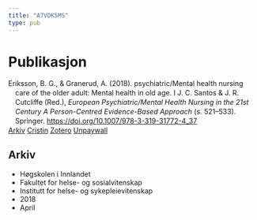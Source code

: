 ```yaml
---
title: "A7VDK5MS"
type: pub
---
```

<h1>Publikasjon</h1>
<article id="csl-bib-container-A7VDK5MS" class="csl-bib-container">
  <div class="csl-bib-body" style="line-height: 1.35; padding-left: 1em; text-indent:-1em;">
  <div class="csl-entry">Eriksson, B. G., &amp; Granerud, A. (2018). psychiatric/Mental health nursing care of the older adult: Mental health in old age. I J. C. Santos &amp; J. R. Cutcliffe (Red.), <i>European Psychiatric/Mental Health Nursing in the 21st Century A Person-Centred Evidence-Based Approach</i> (s. 521&#x2013;533). Springer. <a href="https://doi.org/10.1007/978-3-319-31772-4_37">https://doi.org/10.1007/978-3-319-31772-4_37</a></div>
</div>
  <div class="csl-bib-buttons">
    <a href="#taxonomy-article-A7VDK5MS" class="csl-bib-button">Arkiv</a>
    <a href="https://app.cristin.no/results/show.jsf?id=1578726" alt="Cristin URL" class="csl-bib-button">Cristin</a>
    <a href="http://zotero.org/groups/5402882/items/A7VDK5MS" alt="Zotero URL" class="csl-bib-button">Zotero</a>
    <a href="https://doi.org/10.1007/978-3-319-31772-4_37" class="csl-bib-button">Unpaywall</a>
  </div>
  <div id="csl-bib-meta-container-A7VDK5MS"></div>
</article>
<div id="csl-bib-meta-A7VDK5MS" class="csl-bib-meta">
  <article id="taxonomy-article-A7VDK5MS" class="taxonomy-article">
    <h1>Arkiv</h1>
    <ul>
      <li>Høgskolen i Innlandet</li>
      <li>Fakultet for helse- og sosialvitenskap</li>
      <li>Institutt for helse- og sykepleievitenskap</li>
      <li>2018</li>
      <li>April</li>
    </ul>
  </article>
</div>
